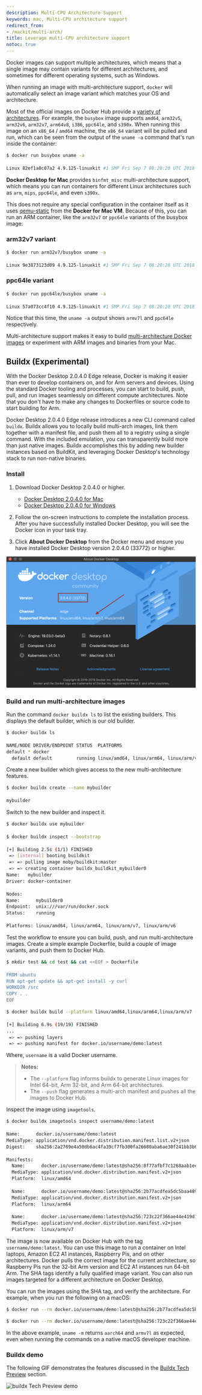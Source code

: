 ```yaml
---
description: Multi-CPU Architecture Support
keywords: mac, Multi-CPU architecture support
redirect_from:
- /mackit/multi-arch/
title: Leverage multi-CPU architecture support
notoc: true
---
```

Docker images can support multiple architectures, which means that a single
image may contain variants for different architectures, and sometimes for different
operating systems, such as Windows.

When running an image with multi-architecture support, `docker` will
automatically select an image variant which matches your OS and architecture.

Most of the official images on Docker Hub provide a [variety of architectures](https://github.com/docker-library/official-images#architectures-other-than-amd64).
For example, the `busybox` image supports `amd64`, `arm32v5`, `arm32v6`,
`arm32v7`, `arm64v8`, `i386`, `ppc64le`, and `s390x`. When running this image
on an `x86_64` / `amd64` machine, the `x86_64` variant will be pulled and run,
which can be seen from the output of the `uname -a` command that's run inside
the container:

```bash
$ docker run busybox uname -a

Linux 82ef1a0c07a2 4.9.125-linuxkit #1 SMP Fri Sep 7 08:20:28 UTC 2018 x86_64 GNU/Linux
```

**Docker Desktop for Mac** provides `binfmt_misc` multi-architecture support,
which means you can run containers for different Linux architectures
such as `arm`, `mips`, `ppc64le`, and even `s390x`.

This does not require any special configuration in the container itself as it uses
<a href="http://wiki.qemu.org/" target="_blank">qemu-static</a> from the **Docker for
Mac VM**. Because of this, you can run an ARM container, like the `arm32v7` or `ppc64le`
variants of the busybox image:

### arm32v7 variant
```bash
$ docker run arm32v7/busybox uname -a

Linux 9e3873123d09 4.9.125-linuxkit #1 SMP Fri Sep 7 08:20:28 UTC 2018 armv7l GNU/Linux
```

### ppc64le variant
```bash
$ docker run ppc64le/busybox uname -a

Linux 57a073cc4f10 4.9.125-linuxkit #1 SMP Fri Sep 7 08:20:28 UTC 2018 ppc64le GNU/Linux
```

Notice that this time, the `uname -a` output shows `armv7l` and
`ppc64le` respectively.

Multi-architecture support makes it easy to build <a href="https://blog.docker.com/2017/11/multi-arch-all-the-things/" target="_blank">multi-architecture Docker images</a> or experiment with ARM images and binaries from your Mac.

## Buildx (Experimental)

With the Docker Desktop 2.0.4.0 Edge release, Docker is making it easier than ever to develop containers on, and for Arm servers and devices. Using the standard Docker tooling and processes, you can start to build, push, pull, and run images seamlessly on different compute architectures. Note that you don't have to make any changes to Dockerfiles or source code to start building for Arm.

Docker Desktop 2.0.4.0 Edge release introduces a new CLI command called `buildx`.  Buildx allows you to locally build multi-arch images, link them together with a manifest file, and push them all to a registry using a single command.  With the included emulation, you can transparently build more than just native images.  Buildx accomplishes this by adding new builder instances based on BuildKit, and leveraging Docker Desktop's technology stack to run non-native binaries.

### Install

1. Download Docker Desktop 2.0.4.0 or higher.

    - [Docker Desktop 2.0.4.0 for Mac](https://docs.docker.com/docker-for-mac/edge-release-notes/)
    - [Docker Desktop 2.0.4.0 for Windows](https://docs.docker.com/docker-for-windows/edge-release-notes/)

1. Follow the on-screen instructions to complete the installation process. After you have successfully installed Docker Desktop, you will see the Docker icon in your task tray.

1. Click **About Docker Desktop** from the Docker menu and ensure you have installed Docker Desktop version 2.0.4.0 (33772) or higher.

![about-docker-desktop-buildx](./images/desktop-buildx-version.png)

### Build and run multi-architecture images

Run the command `docker buildx ls` to list the existing builders. This displays the default builder, which is our old builder.

```bash
$ docker buildx ls

NAME/NODE DRIVER/ENDPOINT STATUS  PLATFORMS
default * docker
  default default         running linux/amd64, linux/arm64, linux/arm/v7, linux/arm/v6
```

Create a new builder which gives access to the new multi-architecture features.

```bash
$ docker buildx create --name mybuilder

mybuilder
```

Switch to the new builder and inspect it.

```bash
$ docker buildx use mybuilder

$ docker buildx inspect --bootstrap

[+] Building 2.5s (1/1) FINISHED
 => [internal] booting buildkit                                                   2.5s
 => => pulling image moby/buildkit:master                                         1.3s
 => => creating container buildx_buildkit_mybuilder0                              1.2s
Name:   mybuilder
Driver: docker-container

Nodes:
Name:      mybuilder0
Endpoint:  unix:///var/run/docker.sock
Status:    running

Platforms: linux/amd64, linux/arm64, linux/arm/v7, linux/arm/v6
```

Test the workflow to ensure you can build, push, and run multi-architecture images. Create a simple example Dockerfile, build a couple of image variants, and push them to Docker Hub.

```bash
$ mkdir test && cd test && cat <<EOF > Dockerfile

FROM ubuntu
RUN apt-get update && apt-get install -y curl
WORKDIR /src
COPY . .
EOF
```

```bash
$ docker buildx build --platform linux/amd64,linux/arm64,linux/arm/v7 -t username/demo:latest --push .

[+] Building 6.9s (19/19) FINISHED
...
 => => pushing layers                                                             2.7s
 => => pushing manifest for docker.io/username/demo:latest                       2.2
 ```

Where, `username` is a valid Docker username.

>   **Notes:**
>
>  - The `--platform` flag informs buildx to generate Linux images for Intel 64-bit, Arm 32-bit, and Arm 64-bit architectures.
>  - The `--push` flag generates a multi-arch manifest and pushes all the images to Docker Hub.

Inspect the image using `imagetools`.

```bash
$ docker buildx imagetools inspect username/demo:latest

Name:      docker.io/username/demo:latest
MediaType: application/vnd.docker.distribution.manifest.list.v2+json
Digest:    sha256:2a2769e4a50db6ac4fa39cf7fb300fa26680aba6ae30f241bb3b6225858eab76

Manifests:
  Name:      docker.io/username/demo:latest@sha256:8f77afbf7c1268aab1ee7f6ce169bb0d96b86f585587d259583a10d5cd56edca
  MediaType: application/vnd.docker.distribution.manifest.v2+json
  Platform:  linux/amd64

  Name:      docker.io/username/demo:latest@sha256:2b77acdfea5dc5baa489ffab2a0b4a387666d1d526490e31845eb64e3e73ed20
  MediaType: application/vnd.docker.distribution.manifest.v2+json
  Platform:  linux/arm64

  Name:      docker.io/username/demo:latest@sha256:723c22f366ae44e419d12706453a544ae92711ae52f510e226f6467d8228d191
  MediaType: application/vnd.docker.distribution.manifest.v2+json
  Platform:  linux/arm/v7
  ```

  The image is now available on Docker Hub with the tag `username/demo:latest`. You can use this image to run a container on Intel laptops, Amazon EC2 A1 instances, Raspberry Pis, and on other architectures. Docker pulls the correct image for the current architecture, so Raspberry Pis run the 32-bit Arm version and EC2 A1 instances run 64-bit Arm. The SHA tags identify a fully qualified image variant. You can also run images targeted for a different architecture on Docker Desktop.

  You can run the images using the SHA tag, and verify the architecture. For example, when you run the following on a macOS:

 ```bash
 $ docker run --rm docker.io/username/demo:latest@sha256:2b77acdfea5dc5baa489ffab2a0b4a387666d1d526490e31845eb64e3e73ed20 uname -m aarch64
```

```bash
$ docker run --rm docker.io/username/demo:latest@sha256:723c22f366ae44e419d12706453a544ae92711ae52f510e226f6467d8228d191 uname -m armv7l
```

In the above example, `uname -m` returns `aarch64` and `armv7l` as expected, even when running the commands on a native macOS developer machine.

### Buildx demo

The following GIF demonstrates the features discussed in the [Buildx Tech Preview](#buildx-tech-preview) section.

 ![buildx Tech Preview demo](https://engineering.docker.com/wp-content/uploads/engineering/2019/04/demo_loop.gif)
